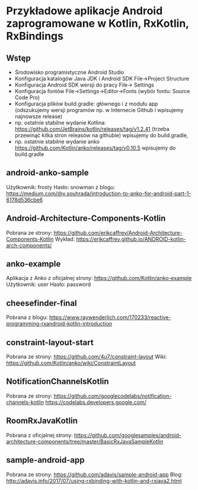 # Przykładowe aplikacje Android zaprogramowane w Kotlin, RxKotlin, RxBindings 

## Wstęp
 - Środowisko programistyczne Android Studio
 - Konfiguracja katalogów Java JDK i Android SDK File->Project  Structure
 - Konfiguracja Android SDK wersji do pracy File-> Settings
 - Konfiguracja fontów File->Settings->Editor->Fonts (wybór fontu: Source Code Pro)
 - Konfiguracja plików build.gradle: głównego i z modułu app (odszukujemy wersji programów np. w Internecie Github i wpisujemy najnowsze release)
 - np. ostatnie stabilne wydanie Kotlina: https://github.com/JetBrains/kotlin/releases/tag/v1.2.41 (trzeba przewinąć kilka stron releasów na githubie) wpisujemy do build.gradle,
 - np. ostatnie stabilne wydanie anko https://github.com/Kotlin/anko/releases/tag/v0.10.5 wpisujemy do build.gradle

## android-anko-sample
Użytkownik: frosty Hasło: snowman
z blogu:
https://medium.com/@v.souhrada/introduction-to-anko-for-android-part-1-6178d536cbe6

## Android-Architecture-Components-Kotlin
Pobrana  ze strony:
https://github.com/erikcaffrey/Android-Architecture-Components-Kotlin
Wykład: https://erikcaffrey.github.io/ANDROID-kotlin-arch-components/

## anko-example
Aplikacja z Anko z oficjalnej strony:
https://github.com/Kotlin/anko-example
Użytkownik: user Hasło: password

## cheesefinder-final
Pobrana z blogu:
https://www.raywenderlich.com/170233/reactive-programming-rxandroid-kotlin-introduction

## constraint-layout-start
Pobrana ze strony:
https://github.com/4u7/constraint-layout
Wiki: https://github.com/Kotlin/anko/wiki/ConstraintLayout

## NotificationChannelsKotlin
Pobrana ze strony:
https://github.com/googlecodelabs/notification-channels-kotlin
https://codelabs.developers.google.com/

## RoomRxJavaKotlin
Pobrana z oficjalnej strony:
https://github.com/googlesamples/android-architecture-components/tree/master/BasicRxJavaSampleKotlin

## sample-android-app
Pobrana ze strony:
https://github.com/adavis/sample-android-app
Blog: http://adavis.info/2017/07/using-rxbinding-with-kotlin-and-rxjava2.html
